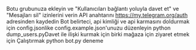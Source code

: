 Botu grubunuza ekleyin ve "Kullanıcıları bağlantı yoluyla davet et" ve "Mesajları sil" izinlerini verin
API anahtarını https://my.telegram.org/auth adresinden kaydedin
Bot belirteci, api kimliği ve api karmasını doldurmak için config.jsonlike config.example.json'unuzu düzenleyin
python dump_users.pyDavet ile ilişki kurmak için birki mağaza için ziyaret etmek için
Çalıştırmak python bot.py
deneme
